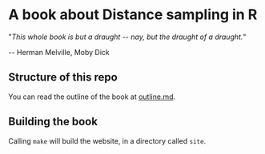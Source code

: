 # A book about Distance sampling in R

"*This whole book is but a draught -- nay, but the draught of a draught.*"

-- Herman Melville, Moby Dick

## Structure of this repo

You can read the outline of the book at [outline.md](outline.md).


## Building the book

Calling `make` will build the website, in a directory called `site`.


